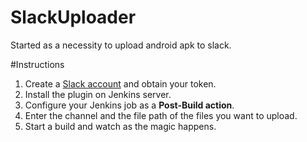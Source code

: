 # SlackUploader

Started as a necessity to upload android apk to slack.

#Instructions

1. Create a [Slack account](https://www.slack.com) and obtain your token.
2. Install the plugin on Jenkins server.
3. Configure your Jenkins job as a **Post-Build action**.
4. Enter the channel and the file path of the files you want to upload.
5. Start a build and watch as the magic happens.
